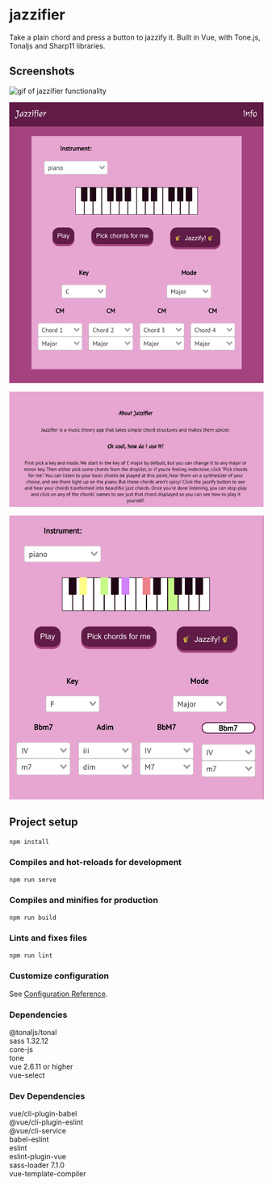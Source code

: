 # jazzifier

Take a plain chord and press a button to jazzify it. Built in Vue, with Tone.js, Tonaljs and Sharp11 libraries.


## Screenshots

![gif of jazzifier functionality](https://github.com/sashamahalia/Jazzifier/blob/master/docs/jazzifiergif.gif?raw=true)

![home page](https://github.com/sashamahalia/Jazzifier/blob/master/docs/jazzifier-home-page.png?raw=true)

![about page](https://github.com/sashamahalia/Jazzifier/blob/master/docs/jazzifier-about-page.png?raw=true)

![Jazzification in action](https://github.com/sashamahalia/Jazzifier/blob/master/docs/chord-pick.png?raw=true)


## Project setup
```
npm install
```

### Compiles and hot-reloads for development
```
npm run serve
```

### Compiles and minifies for production
```
npm run build
```

### Lints and fixes files
```
npm run lint
```

### Customize configuration
See [Configuration Reference](https://cli.vuejs.org/config/).

### Dependencies
@tonaljs/tonal  
sass 1.32.12  
core-js  
tone  
vue 2.6.11 or higher  
vue-select  

### Dev Dependencies
vue/cli-plugin-babel  
@vue/cli-plugin-eslint  
@vue/cli-service  
babel-eslint  
eslint  
eslint-plugin-vue  
sass-loader 7.1.0  
vue-template-compiler  

